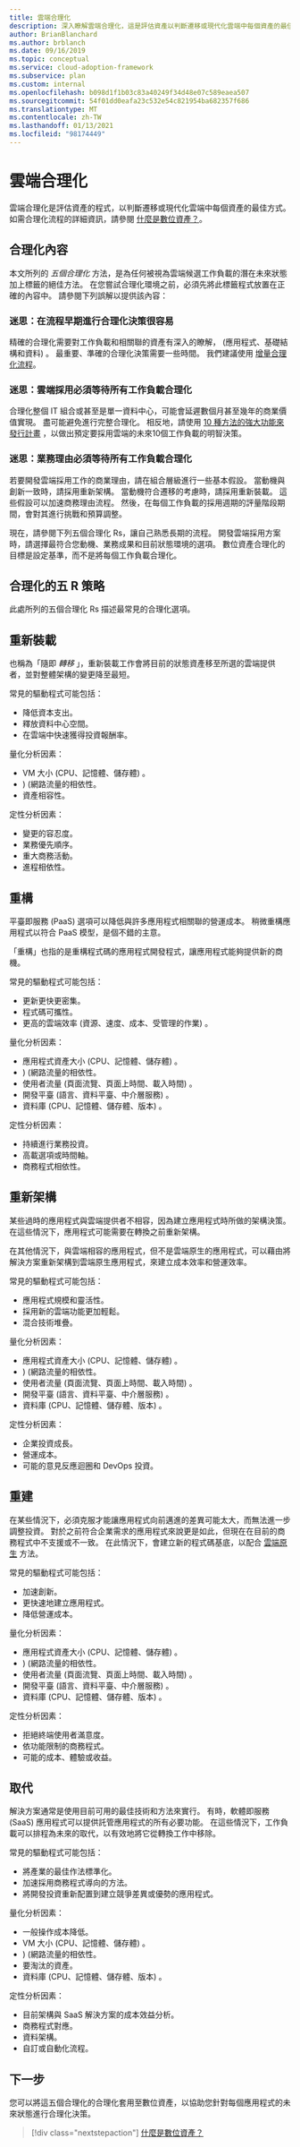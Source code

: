 ```yaml
---
title: 雲端合理化
description: 深入瞭解雲端合理化，這是評估資產以判斷遷移或現代化雲端中每個資產的最佳方式的過程。
author: BrianBlanchard
ms.author: brblanch
ms.date: 09/16/2019
ms.topic: conceptual
ms.service: cloud-adoption-framework
ms.subservice: plan
ms.custom: internal
ms.openlocfilehash: b098d1f1b03c83a40249f34d48e07c589eaea507
ms.sourcegitcommit: 54f01dd0eafa23c532e54c821954ba682357f686
ms.translationtype: MT
ms.contentlocale: zh-TW
ms.lasthandoff: 01/13/2021
ms.locfileid: "98174449"
---
```

# <a name="cloud-rationalization"></a>雲端合理化

雲端合理化是評估資產的程式，以判斷遷移或現代化雲端中每個資產的最佳方式。 如需合理化流程的詳細資訊，請參閱 [什麼是數位資產？](./index.md)。

## <a name="rationalization-context"></a>合理化內容

本文所列的 *五個合理化* 方法，是為任何被視為雲端候選工作負載的潛在未來狀態加上標籤的絕佳方法。 在您嘗試合理化環境之前，必須先將此標籤程式放置在正確的內容中。 請參閱下列誤解以提供該內容：

### <a name="myth-its-easy-to-make-rationalization-decisions-early-in-the-process"></a>迷思：在流程早期進行合理化決策很容易

 精確的合理化需要對工作負載和相關聯的資產有深入的瞭解， (應用程式、基礎結構和資料) 。 最重要、準確的合理化決策需要一些時間。 我們建議使用 [增量合理化流程](./rationalize.md#incremental-rationalization)。

### <a name="myth-cloud-adoption-has-to-wait-for-all-workloads-to-be-rationalized"></a>迷思：雲端採用必須等待所有工作負載合理化

合理化整個 IT 組合或甚至是單一資料中心，可能會延遲數個月甚至幾年的商業價值實現。 盡可能避免進行完整合理化。 相反地，請使用 [10 種方法的強大功能來發行計畫](./rationalize.md#release-planning) ，以做出預定要採用雲端的未來10個工作負載的明智決策。

### <a name="myth-business-justification-has-to-wait-for-all-workloads-to-be-rationalized"></a>迷思：業務理由必須等待所有工作負載合理化

若要開發雲端採用工作的商業理由，請在組合層級進行一些基本假設。 當動機與創新一致時，請採用重新架構。 當動機符合遷移的考慮時，請採用重新裝載。 這些假設可以加速商務理由流程。 然後，在每個工作負載的採用週期的評量階段期間，會對其進行挑戰和預算調整。

現在，請參閱下列五個合理化 Rs，讓自己熟悉長期的流程。 開發雲端採用方案時，請選擇最符合您動機、業務成果和目前狀態環境的選項。 數位資產合理化的目標是設定基準，而不是將每個工作負載合理化。

## <a name="the-five-rs-of-rationalization"></a>合理化的五 R 策略

此處所列的五個合理化 Rs 描述最常見的合理化選項。

## <a name="rehost"></a>重新裝載

也稱為「隨即 *轉移* 」，重新裝載工作會將目前的狀態資產移至所選的雲端提供者，並對整體架構的變更降至最短。

常見的驅動程式可能包括：

- 降低資本支出。
- 釋放資料中心空間。
- 在雲端中快速獲得投資報酬率。

量化分析因素：

- VM 大小 (CPU、記憶體、儲存體) 。
- )  (網路流量的相依性。
- 資產相容性。

定性分析因素：

- 變更的容忍度。
- 業務優先順序。
- 重大商務活動。
- 進程相依性。

## <a name="refactor"></a>重構

平臺即服務 (PaaS) 選項可以降低與許多應用程式相關聯的營運成本。 稍微重構應用程式以符合 PaaS 模型，是個不錯的主意。

「重構」也指的是重構程式碼的應用程式開發程式，讓應用程式能夠提供新的商機。

常見的驅動程式可能包括：

- 更新更快更密集。
- 程式碼可攜性。
- 更高的雲端效率 (資源、速度、成本、受管理的作業) 。

量化分析因素：

- 應用程式資產大小 (CPU、記憶體、儲存體) 。
- )  (網路流量的相依性。
- 使用者流量 (頁面流覽、頁面上時間、載入時間) 。
- 開發平臺 (語言、資料平臺、中介層服務) 。
- 資料庫 (CPU、記憶體、儲存體、版本) 。

定性分析因素：

- 持續進行業務投資。
- 高載選項或時間軸。
- 商務程式相依性。

## <a name="rearchitect"></a>重新架構

某些過時的應用程式與雲端提供者不相容，因為建立應用程式時所做的架構決策。 在這些情況下，應用程式可能需要在轉換之前重新架構。

在其他情況下，與雲端相容的應用程式，但不是雲端原生的應用程式，可以藉由將解決方案重新架構到雲端原生應用程式，來建立成本效率和營運效率。

常見的驅動程式可能包括：

- 應用程式規模和靈活性。
- 採用新的雲端功能更加輕鬆。
- 混合技術堆疊。

量化分析因素：

- 應用程式資產大小 (CPU、記憶體、儲存體) 。
- )  (網路流量的相依性。
- 使用者流量 (頁面流覽、頁面上時間、載入時間) 。
- 開發平臺 (語言、資料平臺、中介層服務) 。
- 資料庫 (CPU、記憶體、儲存體、版本) 。

定性分析因素：

- 企業投資成長。
- 營運成本。
- 可能的意見反應迴圈和 DevOps 投資。

## <a name="rebuild"></a>重建

在某些情況下，必須克服才能讓應用程式向前邁進的差異可能太大，而無法進一步調整投資。 對於之前符合企業需求的應用程式來說更是如此，但現在在目前的商務程式中不支援或不一致。 在此情況下，會建立新的程式碼基底，以配合 [雲端原生](https://azure.microsoft.com/overview/cloudnative) 方法。

常見的驅動程式可能包括：

- 加速創新。
- 更快速地建立應用程式。
- 降低營運成本。

量化分析因素：

- 應用程式資產大小 (CPU、記憶體、儲存體) 。
- )  (網路流量的相依性。
- 使用者流量 (頁面流覽、頁面上時間、載入時間) 。
- 開發平臺 (語言、資料平臺、中介層服務) 。
- 資料庫 (CPU、記憶體、儲存體、版本) 。

定性分析因素：

- 拒絕終端使用者滿意度。
- 依功能限制的商務程式。
- 可能的成本、體驗或收益。

## <a name="replace"></a>取代

解決方案通常是使用目前可用的最佳技術和方法來實行。 有時，軟體即服務 (SaaS) 應用程式可以提供託管應用程式的所有必要功能。 在這些情況下，工作負載可以排程為未來的取代，以有效地將它從轉換工作中移除。

常見的驅動程式可能包括：

- 將產業的最佳作法標準化。
- 加速採用商務程式導向的方法。
- 將開發投資重新配置到建立競爭差異或優勢的應用程式。

量化分析因素：

- 一般操作成本降低。
- VM 大小 (CPU、記憶體、儲存體) 。
- )  (網路流量的相依性。
- 要淘汰的資產。
- 資料庫 (CPU、記憶體、儲存體、版本) 。

定性分析因素：

- 目前架構與 SaaS 解決方案的成本效益分析。
- 商務程式對應。
- 資料架構。
- 自訂或自動化流程。

## <a name="next-steps"></a>下一步

您可以將這五個合理化的合理化套用至數位資產，以協助您針對每個應用程式的未來狀態進行合理化決策。

> [!div class="nextstepaction"]
> [什麼是數位資產？](./index.md)
